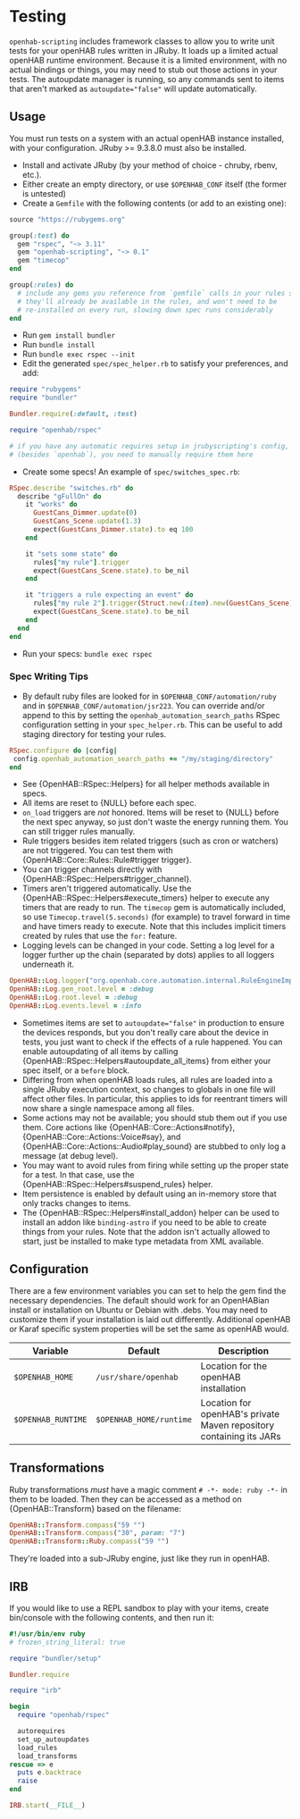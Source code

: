 <!--
# @title Testing Your Rules
# @description Instructions on how to write tests for your own openHAB automation rules with JRuby Scripting
-->

# Testing

`openhab-scripting` includes framework classes to allow you to write unit tests
for your openHAB rules written in JRuby. It loads up a limited actual openHAB runtime
environment. Because it is a limited environment, with no actual bindings or things,
you may need to stub out those actions in your tests. The autoupdate manager is
running, so any commands sent to items that aren't marked as `autoupdate="false"` will
update automatically.

## Usage

You must run tests on a system with an actual openHAB instance installed, with your
configuration. JRuby >= 9.3.8.0 must also be installed.

- Install and activate JRuby (by your method of choice - chruby, rbenv, etc.).
- Either create an empty directory, or use `$OPENHAB_CONF` itself (the former
   is untested)
- Create a `Gemfile` with the following contents (or add to an existing one):

```ruby
source "https://rubygems.org"

group(:test) do
  gem "rspec", "~> 3.11"
  gem "openhab-scripting", "~> 0.1"
  gem "timecop"
end

group(:rules) do
  # include any gems you reference from `gemfile` calls in your rules so that
  # they'll already be available in the rules, and won't need to be
  # re-installed on every run, slowing down spec runs considerably
end
```

- Run `gem install bundler`
- Run `bundle install`
- Run `bundle exec rspec --init`
- Edit the generated `spec/spec_helper.rb` to satisfy your preferences, and
 add:

```ruby
require "rubygems"
require "bundler"

Bundler.require(:default, :test)

require "openhab/rspec"

# if you have any automatic requires setup in jrubyscripting's config,
# (besides `openhab`), you need to manually require them here
```

- Create some specs! An example of `spec/switches_spec.rb`:

```ruby
RSpec.describe "switches.rb" do
  describe "gFullOn" do
    it "works" do
      GuestCans_Dimmer.update(0)
      GuestCans_Scene.update(1.3)
      expect(GuestCans_Dimmer.state).to eq 100
    end

    it "sets some state" do
      rules["my rule"].trigger
      expect(GuestCans_Scene.state).to be_nil
    end

    it "triggers a rule expecting an event" do
      rules["my rule 2"].trigger(Struct.new(:item).new(GuestCans_Scene))
      expect(GuestCans_Scene.state).to be_nil
    end
  end
end
```

- Run your specs: `bundle exec rspec`

### Spec Writing Tips

- By default ruby files are looked for in `$OPENHAB_CONF/automation/ruby` and in `$OPENHAB_CONF/automation/jsr223`. You can override and/or append to this by setting the `openhab_automation_search_paths` RSpec configuration setting in your `spec_helper.rb`. This can be useful to add staging directory for testing your rules.

 ```ruby
RSpec.configure do |config|
  config.openhab_automation_search_paths += "/my/staging/directory"
end
 ```

- See {OpenHAB::RSpec::Helpers} for all helper methods available in specs.
- All items are reset to {NULL} before each spec.
- `on_load` triggers are _not_ honored. Items will be reset to {NULL} before
   the next spec anyway, so just don't waste the energy running them. You
   can still trigger rules manually.
- Rule triggers besides item related triggers (such as cron or watchers)
   are not triggered. You can test them with {OpenHAB::Core::Rules::Rule#trigger trigger}.
- You can trigger channels directly with {OpenHAB::RSpec::Helpers#trigger_channel}.
- Timers aren't triggered automatically. Use the {OpenHAB::RSpec::Helpers#execute_timers}
   helper to execute any timers that are ready to run. The `timecop` gem is
   automatically included, so use `Timecop.travel(5.seconds)` (for example)
   to travel forward in time and have timers ready to execute. Note that this
   includes implicit timers created by rules that use the `for:` feature.
- Logging levels can be changed in your code. Setting a log level for a logger
   further up the chain (separated by dots) applies to all loggers underneath
   it.

```ruby
OpenHAB::Log.logger("org.openhab.core.automation.internal.RuleEngineImpl").level = :debug
OpenHAB::Log.gem_root.level = :debug
OpenHAB::Log.root.level = :debug
OpenHAB::Log.events.level = :info
```

- Sometimes items are set to `autoupdate="false"` in production to ensure the
   devices responds, but you don't really care about the device in tests, you
   just want to check if the effects of a rule happened. You can enable
   autoupdating of all items by calling {OpenHAB::RSpec::Helpers#autoupdate_all_items}
   from either your spec itself, or a `before` block.
- Differing from when openHAB loads rules, all rules are loaded into a single
   JRuby execution context, so changes to globals in one file will affect other
   files. In particular, this applies to ids for reentrant timers will now share
   a single namespace among all files.
- Some actions may not be available; you should stub them out if you use them.
   Core actions like {OpenHAB::Core::Actions#notify}, {OpenHAB::Core::Actions::Voice#say},
   and {OpenHAB::Core::Actions::Audio#play_sound} are stubbed to only log a message
   (at debug level).
- You may want to avoid rules from firing while setting up the proper state for
   a test. In that case, use the {OpenHAB::RSpec::Helpers#suspend_rules} helper.
- Item persistence is enabled by default using an in-memory store that only
   tracks changes to items.
- The {OpenHAB::RSpec::Helpers#install_addon} helper can be used to install an
   addon like `binding-astro` if you need to be able to create things from your
   rules. Note that the addon isn't actually allowed to start, just be installed to
   make type metadata from XML available.

## Configuration

There are a few environment variables you can set to help the gem find the
necessary dependencies. The default should work for an OpenHABian install
or installation on Ubuntu or Debian with .debs. You may need to customize them
if your installation is laid out differently. Additional openHAB or Karaf
specific system properties will be set the same as openHAB would.

| Variable           | Default                 | Description                                                         |
| ------------------ | ----------------------- | ------------------------------------------------------------------- |
| `$OPENHAB_HOME`    | `/usr/share/openhab`    | Location for the openHAB installation                               |
| `$OPENHAB_RUNTIME` | `$OPENHAB_HOME/runtime` | Location for openHAB's private Maven repository containing its JARs |

## Transformations

Ruby transformations _must_ have a magic comment `# -*- mode: ruby -*-` in them to be loaded.
Then they can be accessed as a method on {OpenHAB::Transform} based on the filename:

```ruby
OpenHAB::Transform.compass("59 °")
OpenHAB::Transform.compass("30", param: "7")
OpenHAB::Transform::Ruby.compass("59 °")
```

They're loaded into a sub-JRuby engine, just like they run in openHAB.

## IRB

If you would like to use a REPL sandbox to play with your items,
create bin/console with the following contents, and then run it:

```ruby
#!/usr/bin/env ruby
# frozen_string_literal: true

require "bundler/setup"

Bundler.require

require "irb"

begin
  require "openhab/rspec"

  autorequires
  set_up_autoupdates
  load_rules
  load_transforms
rescue => e
  puts e.backtrace
  raise
end

IRB.start(__FILE__)
```
